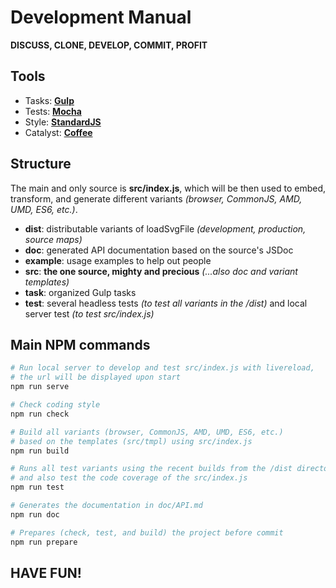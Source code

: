 Development Manual
==================

**DISCUSS, CLONE, DEVELOP, COMMIT, PROFIT**

Tools
-----

 - Tasks: [**Gulp**][1]
 - Tests: [**Mocha**][2]
 - Style: [**StandardJS**][3]
 - Catalyst: [**Coffee**][4]

Structure
---------

The main and only source is **src/index.js**, which will be then used 
to embed, transform, and generate different variants 
*(browser, CommonJS, AMD, UMD, ES6, etc.)*. 

 - **dist**: distributable variants of loadSvgFile 
             *(development, production, source maps)*
 - **doc**: generated API documentation based on the source's JSDoc
 - **example**: usage examples to help out people
 - **src**: **the one source, mighty and precious** 
            *(...also doc and variant templates)*
 - **task**: organized Gulp tasks
 - **test**: several headless tests *(to test all variants in the /dist)* 
             and local server test *(to test src/index.js)*

Main NPM commands
----------------- 

```bash
# Run local server to develop and test src/index.js with livereload, 
# the url will be displayed upon start
npm run serve

# Check coding style
npm run check

# Build all variants (browser, CommonJS, AMD, UMD, ES6, etc.) 
# based on the templates (src/tmpl) using src/index.js
npm run build

# Runs all test variants using the recent builds from the /dist directory
# and also test the code coverage of the src/index.js
npm run test

# Generates the documentation in doc/API.md
npm run doc

# Prepares (check, test, and build) the project before commit 
npm run prepare
```

HAVE FUN!
---------

 [1]: https://gulpjs.com/
 [2]: https://mochajs.org/
 [3]: https://standardjs.com/
 [4]: https://twitter.com/richardszkcs/status/1006990821709766658
